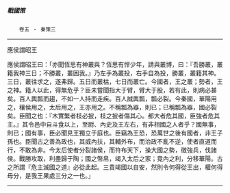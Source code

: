 

##### 戰國策
　　`卷五 ‧ 秦策三`

* * *

應侯謂昭王

應侯謂昭王曰：「亦聞恆思有神叢與？恆思有悍少年，請與叢博，曰：『吾勝叢，叢籍我神三日；不勝叢，叢困我。』乃左手為叢投，右手自為投，勝叢，叢籍其神。三日，叢往求之，遂弗歸。五日而叢枯，七日而叢亡。今國者，王之叢；勢者，王之神。籍人以此，得無危乎？臣未嘗聞指大于臂，臂大于股，若有此，則病必甚矣。百人輿瓢而趨，不如一人持而走疾。百人誠輿瓢，瓢必裂。今秦國，華陽用之，穰侯用之，太后用之，王亦用之。不稱瓢為器，則已；已稱瓢為器，國必裂矣。臣聞之也：『木實繁者枝必披，枝之披者傷其心。都大者危其國，臣強者危其主。』其令邑中自斗食以上，至尉、內史及王左右，有非相國之人者乎？國無事，則已；國有事，臣必聞見王獨立于庭也。臣竊為王恐，恐萬世之後有國者，非王子孫也。臣聞古之善為政也，其威內扶，其輔外布，而治政不亂不逆，使者直道而行，不敢為非。今太后使者分裂諸侯，而符布天下，操大國之勢，徵強兵，伐諸侯。戰勝攻取，利盡歸于陶；國之幣帛，竭入太后之家；竟內之利，分移華陽。古之所謂『危主滅國之道』必從此起。三貴竭國以自安，然則令何得從王出，權何得毋分，是我王果處三分之一也。」

* * *

